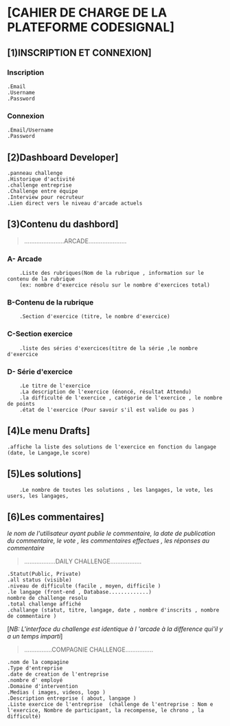 # [CAHIER DE CHARGE DE LA PLATEFORME CODESIGNAL]

## [1)INSCRIPTION ET CONNEXION]

  ### Inscription

	.Email
	.Username
	.Password

  ### Connexion

	.Email/Username
	.Password

## [2)Dashboard Developer]

	.panneau challenge
	.Historique d'activité
	.challenge entreprise
	.Challenge entre équipe
	.Interview pour recruteur
	.Lien direct vers le niveau d'arcade actuels

## [3)Contenu du dashbord]

> .......................ARCADE......................

  ### A- Arcade
   
        .Liste des rubriques(Nom de la rubrique , information sur le contenu de la rubrique
        (ex: nombre d'exercice résolu sur le nombre d'exercices total)
	
  ### B-Contenu de la rubrique 
   
        .Section d'exercice (titre, le nombre d'exercice)
	
  ### C-Section exercice
   
        .liste des séries d'exercices(titre de la série ,le nombre d'exercice
	
  ### D- Série d'exercice
   
        .Le titre de l'exercice
        .La description de l'exercice (énoncé, résultat Attendu)
        .la difficulté de l'exercice , catégorie de l'exercice , le nombre de points
        .état de l'exercice (Pour savoir s'il est valide ou pas )

## [4)Le menu Drafts]

	.affiche la liste des solutions de l'exercice en fonction du langage (date, le Langage,le score)
	
## [5)Les solutions]

        .Le nombre de toutes les solutions , les langages, le vote, les users, les langages,
	
## [6)Les commentaires]

   _le nom de l'utilisateur ayant publie le commentaire, la date de publication du commentaire, le vote , les          	    commentaires effectues , les réponses au commentaire_

> ..................DAILY CHALLENGE..................

	.Statut(Public, Private)
	.all status (visible)
	.niveau de difficulte (facile , moyen, difficile )
	.le langage (front-end , Database.............)
	nombre de challenge resolu
	.total challenge affiché
	.challange (statut, titre, langage, date , nombre d'inscrits , nombre de commentaire )
[_NB:  L'interface du challenge est identique à l 'arcade à la difference qui'il y a un temps imparti_]

> ................COMPAGNIE CHALLENGE................

	.nom de la compagine
	.Type d'entreprise
	.date de creation de l'entreprise
	.nombre d' employé
	.Domaine d'intervention
	.Medias ( images, videos, logo )
	.Description entreprise ( about, langage )
	.Liste exercice de l'entreprise  (challenge de l'entreprise : Nom e l'exercice, Nombre de participant, la recompense, le chrono , la difficulté)
	
	
